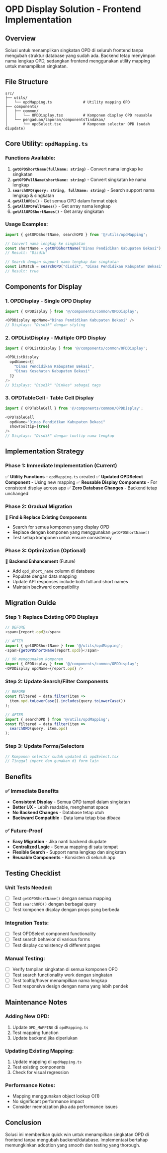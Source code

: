 # OPD Display Solution - Frontend Implementation

## Overview
Solusi untuk menampilkan singkatan OPD di seluruh frontend tanpa mengubah struktur database yang sudah ada. Backend tetap menyimpan nama lengkap OPD, sedangkan frontend menggunakan utility mapping untuk menampilkan singkatan.

## File Structure
```
src/
├── utils/
│   └── opdMapping.ts              # Utility mapping OPD
├── components/
│   ├── common/
│   │   └── OPDDisplay.tsx         # Komponen display OPD reusable
│   └── pengaduan/laporan/componentsTindakan/
│       └── opdSelect.tsx          # Komponen selector OPD (sudah diupdate)
```

## Core Utility: `opdMapping.ts`

### Functions Available:
1. **`getOPDShortName(fullName: string)`** - Convert nama lengkap ke singkatan
2. **`getOPDFullName(shortName: string)`** - Convert singkatan ke nama lengkap
3. **`searchOPD(query: string, fullName: string)`** - Search support nama lengkap & singkatan
4. **`getAllOPDs()`** - Get semua OPD dalam format objek
5. **`getAllOPDFullNames()`** - Get array nama lengkap
6. **`getAllOPDShortNames()`** - Get array singkatan

### Usage Examples:

```typescript
import { getOPDShortName, searchOPD } from '@/utils/opdMapping';

// Convert nama lengkap ke singkatan
const shortName = getOPDShortName("Dinas Pendidikan Kabupaten Bekasi");
// Result: "Disdik"

// Search dengan support nama lengkap dan singkatan
const isMatch = searchOPD("disdik", "Dinas Pendidikan Kabupaten Bekasi");
// Result: true
```

## Components for Display

### 1. OPDDisplay - Single OPD Display
```typescript
import { OPDDisplay } from '@/components/common/OPDDisplay';

<OPDDisplay opdName="Dinas Pendidikan Kabupaten Bekasi" />
// Displays: "Disdik" dengan styling
```

### 2. OPDListDisplay - Multiple OPD Display
```typescript
import { OPDListDisplay } from '@/components/common/OPDDisplay';

<OPDListDisplay 
  opdNames={[
    "Dinas Pendidikan Kabupaten Bekasi",
    "Dinas Kesehatan Kabupaten Bekasi"
  ]} 
/>
// Displays: "Disdik" "Dinkes" sebagai tags
```

### 3. OPDTableCell - Table Cell Display
```typescript
import { OPDTableCell } from '@/components/common/OPDDisplay';

<OPDTableCell 
  opdName="Dinas Pendidikan Kabupaten Bekasi" 
  showTooltip={true}
/>
// Displays: "Disdik" dengan tooltip nama lengkap
```

## Implementation Strategy

### Phase 1: Immediate Implementation (Current)
✅ **Utility Functions** - `opdMapping.ts` created
✅ **Updated OPDSelect Component** - Using new mapping
✅ **Reusable Display Components** - For consistent display across app
✅ **Zero Database Changes** - Backend tetap unchanged

### Phase 2: Gradual Migration
🔄 **Find & Replace Existing Components**
- Search for semua komponen yang display OPD
- Replace dengan komponen yang menggunakan `getOPDShortName()`
- Test setiap komponen untuk ensure consistency

### Phase 3: Optimization (Optional)
🔮 **Backend Enhancement** (Future)
- Add `opd_short_name` column di database
- Populate dengan data mapping
- Update API responses include both full and short names
- Maintain backward compatibility

## Migration Guide

### Step 1: Replace Existing OPD Displays
```typescript
// BEFORE
<span>{report.opd}</span>

// AFTER
import { getOPDShortName } from '@/utils/opdMapping';
<span>{getOPDShortName(report.opd)}</span>

// OR menggunakan komponen
import { OPDDisplay } from '@/components/common/OPDDisplay';
<OPDDisplay opdName={report.opd} />
```

### Step 2: Update Search/Filter Components
```typescript
// BEFORE
const filtered = data.filter(item => 
  item.opd.toLowerCase().includes(query.toLowerCase())
);

// AFTER
import { searchOPD } from '@/utils/opdMapping';
const filtered = data.filter(item => 
  searchOPD(query, item.opd)
);
```

### Step 3: Update Forms/Selectors
```typescript
// Komponen selector sudah updated di opdSelect.tsx
// Tinggal import dan gunakan di form lain
```

## Benefits

### ✅ Immediate Benefits
- **Consistent Display** - Semua OPD tampil dalam singkatan
- **Better UX** - Lebih readable, menghemat space
- **No Backend Changes** - Database tetap utuh
- **Backward Compatible** - Data lama tetap bisa dibaca

### ✅ Future-Proof
- **Easy Migration** - Jika nanti backend diupdate
- **Centralized Logic** - Semua mapping di satu tempat
- **Flexible Search** - Support nama lengkap dan singkatan
- **Reusable Components** - Konsisten di seluruh app

## Testing Checklist

### Unit Tests Needed:
- [ ] Test `getOPDShortName()` dengan semua mapping
- [ ] Test `searchOPD()` dengan berbagai query
- [ ] Test komponen display dengan props yang berbeda

### Integration Tests:
- [ ] Test OPDSelect component functionality
- [ ] Test search behavior di various forms
- [ ] Test display consistency di different pages

### Manual Testing:
- [ ] Verify tampilan singkatan di semua komponen OPD
- [ ] Test search functionality work dengan singkatan
- [ ] Test tooltip/hover menampilkan nama lengkap
- [ ] Test responsive design dengan nama yang lebih pendek

## Maintenance Notes

### Adding New OPD:
1. Update `OPD_MAPPING` di `opdMapping.ts`
2. Test mapping function
3. Update backend jika diperlukan

### Updating Existing Mapping:
1. Update mapping di `opdMapping.ts` 
2. Test existing components
3. Check for visual regression

### Performance Notes:
- Mapping menggunakan object lookup O(1)
- No significant performance impact
- Consider memoization jika ada performance issues

## Conclusion
Solusi ini memberikan quick win untuk menampilkan singkatan OPD di frontend tanpa mengubah backend/database. Implementasi bertahap memungkinkan adoption yang smooth dan testing yang thorough.
